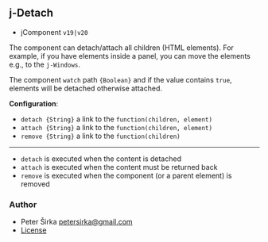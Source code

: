 ## j-Detach

- jComponent `v19|v20`

The component can detach/attach all children (HTML elements). For example, if you have elements inside a panel, you can move the elements e.g., to the `j-Windows`.

The component `watch` path `{Boolean}` and if the value contains `true`, elements will be detached otherwise attached.

__Configuration__:

- `detach {String}` a link to the `function(children, element)`
- `attach {String}` a link to the `function(children, element)`
- `remove {String}` a link to the `function(children)`

---

- `detach` is executed when the content is detached
- `attach` is executed when the content must be returned back
- `remove` is executed when the component (or a parent element) is removed

### Author

- Peter Širka <petersirka@gmail.com>
- [License](https://www.totaljs.com/license/)